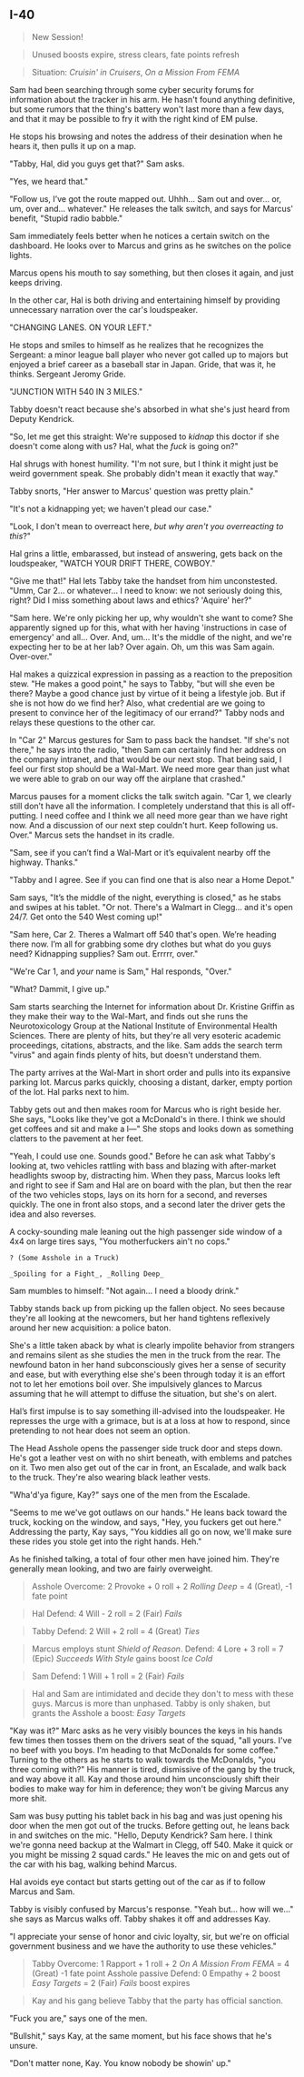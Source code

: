 ## I-40

> New Session!

> Unused boosts expire, stress clears, fate points refresh

> Situation: _Cruisin' in Cruisers_, _On a Mission From FEMA_

Sam had been searching through some cyber security forums for information about the tracker in his arm. He hasn't found anything definitive, but some rumors that the thing's battery won't last more than a few days, and that it may be possible to fry it with the right kind of EM pulse.

He stops his browsing and notes the address of their desination when he hears it, then pulls it up on a map.

"Tabby, Hal, did you guys get that?" Sam asks.

"Yes, we heard that."

"Follow us, I’ve got the route mapped out. Uhhh&hellip; Sam out and over&hellip; or, um, over and&hellip; whatever." He releases the talk switch, and says for Marcus' benefit, "Stupid radio babble."

Sam immediately feels better when he notices a certain switch on the dashboard. He looks over to Marcus and grins as he switches on the police lights.

Marcus opens his mouth to say something, but then closes it again, and just keeps driving.

In the other car, Hal is both driving and entertaining himself by providing unnecessary narration over the car's loudspeaker.

"CHANGING LANES. ON YOUR LEFT."

He stops and smiles to himself as he realizes that he recognizes the Sergeant: a minor league ball player who never got called up to majors but enjoyed a brief career as a baseball star in Japan. Gride, that was it, he thinks. Sergeant Jeromy Gride.

"JUNCTION WITH 540 IN 3 MILES."

Tabby doesn't react because she's absorbed in what she's just heard from Deputy Kendrick.

"So, let me get this straight: We're supposed to _kidnap_ this doctor if she doesn't come along with us? Hal, what the _fuck_ is going on?"

Hal shrugs with honest humility. "I'm not sure, but I think it might just be weird government speak. She probably didn't mean it exactly that way."

Tabby snorts, "Her answer to Marcus' question was pretty plain."

"It's not a kidnapping yet; we haven't plead our case."

"Look, I don't mean to overreact here, _but why aren't you overreacting to this_?"

Hal grins a little, embarassed, but instead of answering, gets back on the loudspeaker, "WATCH YOUR DRIFT THERE, COWBOY."

"Give me that!" Hal lets Tabby take the handset from him unconstested. "Umm, Car 2&hellip; or whatever&hellip; I need to know: we not seriously doing this, right? Did I miss something about laws and ethics? 'Aquire' her?"

"Sam here. We're only picking her up, why wouldn't she want to come? She apparently signed up for this, what with her having 'instructions in case of emergency' and all&hellip; Over. And, um&hellip; It's the middle of the night, and we're expecting her to be at her lab? Over again. Oh, um this was Sam again. Over-over."



Hal makes a quizzical expression in passing as a reaction to the preposition stew. "He makes a good point," he says to Tabby, "but will she even be there? Maybe a good chance just by virtue of it being a lifestyle job. But if she is not how do we find her? Also, what credential are we going to present to convince her of the legitimacy of our errand?" Tabby nods and relays these questions to the other car.

In "Car 2" Marcus gestures for Sam to pass back the handset. "If she's not there," he says into the radio, "then Sam can certainly find her address on the company intranet, and that would be our next stop. That being said, I feel our first stop should be a Wal-Mart. We need more gear than just what we were able to grab on our way off the airplane that crashed."

Marcus pauses for a moment clicks the talk switch again. "Car 1, we clearly still don’t have all the information. I completely understand that this is all off-putting. I need coffee and I think we all need more gear than we have right now. And a discussion of our next step couldn't hurt. Keep following us. Over." Marcus sets the handset in its cradle.

"Sam, see if you can’t find a Wal-Mart or it’s equivalent nearby off the highway. Thanks."

"Tabby and I agree. See if you can find one that is also near a Home Depot."

Sam says, "It’s the middle of the night, everything is closed," as he stabs and swipes at his tablet. "Or not. There's a Walmart in Clegg... and it's open 24/7. Get onto the 540 West coming up!"

"Sam here, Car 2. Theres a Walmart off 540 that's open. We’re heading there now. I’m all for grabbing some dry clothes but what do you guys need? Kidnapping supplies? Sam out. Errrrr, over."

"We're Car 1, and _your_ name is Sam," Hal responds, "Over."

"What? Dammit, I give up."

Sam starts searching the Internet for information about Dr. Kristine Griffin as they make their way to the Wal-Mart, and finds out she runs the Neurotoxicology Group at the National Institute of Environmental Health Sciences. There are plenty of hits, but they're all very esoteric academic proceedings, citations, abstracts, and the like. Sam adds the search term "virus" and again finds plenty of hits, but doesn't understand them.

The party arrives at the Wal-Mart in short order and pulls into its expansive parking lot. Marcus parks quickly, choosing a distant, darker, empty portion of the lot. Hal parks next to him.

Tabby gets out and then makes room for Marcus who is right beside her. She says, "Looks like they've got a McDonald's in there. I think we should get coffees and sit and make a l—" She stops and looks down as something clatters to the pavement at her feet.

"Yeah, I could use one. Sounds good." Before he can ask what Tabby's looking at, two vehicles rattling with bass and blazing with after-market headlights swoop by, distracting him. When they pass, Marcus looks left and right to see if Sam and Hal are on board with the plan, but then the rear of the two vehicles stops, lays on its horn for a second, and reverses quickly. The one in front also stops, and a second later the driver gets the idea and also reverses.

A cocky-sounding male leaning out the high passenger side window of a 4x4 on large tires says, "You motherfuckers ain't no cops."

```character
? (Some Asshole in a Truck)

_Spoiling for a Fight_, _Rolling Deep_
```

Sam mumbles to himself: "Not again... I need a bloody drink."

Tabby stands back up from picking up the fallen object. No sees because they're all looking at the newcomers, but her hand tightens reflexively around her new acquisition: a police baton.

She's a little taken aback by what is clearly impolite behavior from strangers and remains silent as she studies the men in the truck from the rear. The newfound baton in her hand subconsciously gives her a sense of security and ease, but with everything else she's been through today it is an effort not to let her emotions boil over. She impulsively glances to Marcus assuming that he will attempt to diffuse the situation, but she's on alert.

Hal’s first impulse is to say something ill-advised into the loudspeaker. He represses the urge with a grimace, but is at a loss at how to respond, since pretending to not hear does not seem an option.

The Head Asshole opens the passenger side truck door and steps down. He's got a leather vest on with no shirt beneath, with emblems and patches on it. Two men also get out of the car in front, an Escalade, and walk back to the truck. They're also wearing black leather vests.

"Wha'd'ya figure, Kay?" says one of the men from the Escalade.

"Seems to me we've got outlaws on our hands." He leans back toward the truck, kocking on the window, and says, "Hey, you fuckers get out here." Addressing the party, Kay says, "You kiddies all go on now, we'll make sure these rides you stole get into the right hands. Heh."

As he finished talking, a total of four other men have joined him. They're generally mean looking, and two are fairly overweight.

> Asshole Overcome: 2 Provoke + 0 roll + 2 _Rolling Deep_ = 4 (Great), -1 fate point

> Hal Defend: 4 Will - 2 roll = 2 (Fair) _Fails_

> Tabby Defend: 2 Will + 2 roll =  4 (Great) _Ties_

> Marcus employs stunt _Shield of Reason_. Defend: 4 Lore + 3 roll = 7 (Epic) _Succeeds With Style_ gains boost _Ice Cold_

> Sam Defend: 1 Will + 1 roll = 2 (Fair) _Fails_

> Hal and Sam are intimidated and decide they don't to mess with these guys. Marcus is more than unphased. Tabby is only shaken, but grants the Asshole a boost: _Easy Targets_

"Kay was it?" Marc asks as he very visibly bounces the keys in his hands few times then tosses them on the drivers seat of the squad, "all yours. I've no beef with you boys. I'm heading to that McDonalds for some coffee." Turning to the others as he starts to walk towards the McDonalds, "you three coming with?" His manner is tired, dismissive of the gang by the truck, and way above it all. Kay and those around him unconsciously shift their bodies to make way for him in deference; they won't be giving Marcus any more shit.

Sam was busy putting his tablet back in his bag and was just opening his door when the men got out of the trucks. Before getting out, he leans back in and switches on the mic. "Hello, Deputy Kendrick? Sam here. I think we're gonna need backup at the Walmart in Clegg, off 540. Make it quick or you might be missing 2 squad cards." He leaves the mic on and gets out of the car with his bag, walking behind Marcus.

Hal avoids eye contact but starts getting out of the car as if to follow Marcus and Sam.

Tabby is visibly confused by Marcus's response. "Yeah but&hellip; how will we&hellip;" she says as Marcus walks off. Tabby shakes it off and addresses Kay.

"I appreciate your sense of honor and civic loyalty, sir, but we're on official government business and we have the authority to use these vehicles."

> Tabby Overcome: 1 Rapport + 1 roll + 2 _On A Mission From FEMA_ = 4 (Great) -1 fate point
> Asshole passive Defend: 0 Empathy + 2 boost _Easy Targets_ = 2 (Fair) _Fails_ boost expires

> Kay and his gang believe Tabby that the party has official sanction.

"Fuck you are," says one of the men.

"Bullshit," says Kay, at the same moment, but his face shows that he's unsure.

"Don't matter none, Kay. You know nobody be showin' up."
